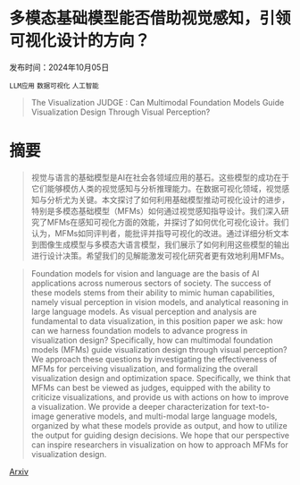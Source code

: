 # 多模态基础模型能否借助视觉感知，引领可视化设计的方向？

发布时间：2024年10月05日

`LLM应用` `数据可视化` `人工智能`

> The Visualization JUDGE : Can Multimodal Foundation Models Guide Visualization Design Through Visual Perception?

# 摘要

> 视觉与语言的基础模型是AI在社会各领域应用的基石。这些模型的成功在于它们能够模仿人类的视觉感知与分析推理能力。在数据可视化领域，视觉感知与分析尤为关键。本文探讨了如何利用基础模型推动可视化设计的进步，特别是多模态基础模型（MFMs）如何通过视觉感知指导设计。我们深入研究了MFMs在感知可视化方面的效能，并探讨了如何优化可视化设计。我们认为，MFMs如同评判者，能批评并指导可视化的改进。通过详细分析文本到图像生成模型与多模态大语言模型，我们展示了如何利用这些模型的输出进行设计决策。希望我们的见解能激发可视化研究者更有效地利用MFMs。

> Foundation models for vision and language are the basis of AI applications across numerous sectors of society. The success of these models stems from their ability to mimic human capabilities, namely visual perception in vision models, and analytical reasoning in large language models. As visual perception and analysis are fundamental to data visualization, in this position paper we ask: how can we harness foundation models to advance progress in visualization design? Specifically, how can multimodal foundation models (MFMs) guide visualization design through visual perception? We approach these questions by investigating the effectiveness of MFMs for perceiving visualization, and formalizing the overall visualization design and optimization space. Specifically, we think that MFMs can best be viewed as judges, equipped with the ability to criticize visualizations, and provide us with actions on how to improve a visualization. We provide a deeper characterization for text-to-image generative models, and multi-modal large language models, organized by what these models provide as output, and how to utilize the output for guiding design decisions. We hope that our perspective can inspire researchers in visualization on how to approach MFMs for visualization design.

[Arxiv](https://arxiv.org/abs/2410.04280)